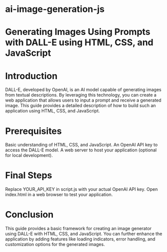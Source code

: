 # ai-image-generation-js
# Generating Images Using Prompts with DALL-E using HTML, CSS, and JavaScript

# Introduction
DALL-E, developed by OpenAI, is an AI model capable of generating images from textual descriptions. By leveraging this technology, you can create a web application that allows users to input a prompt and receive a generated image. This guide provides a detailed description of how to build such an application using HTML, CSS, and JavaScript.

# Prerequisites
Basic understanding of HTML, CSS, and JavaScript.
An OpenAI API key to access the DALL-E model.
A web server to host your application (optional for local development).

# Final Steps
Replace YOUR_API_KEY in script.js with your actual OpenAI API key.
Open index.html in a web browser to test your application.

# Conclusion
This guide provides a basic framework for creating an image generator using DALL-E with HTML, CSS, and JavaScript. You can further enhance the application by adding features like loading indicators, error handling, and customization options for the generated images.
